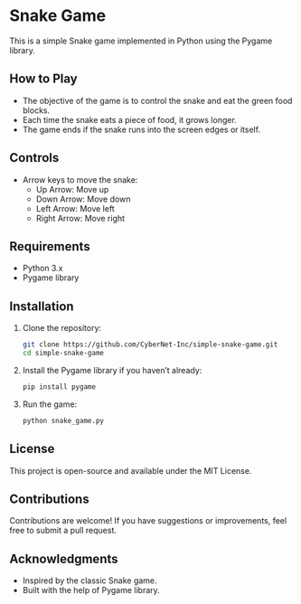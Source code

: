 # Snake Game

This is a simple Snake game implemented in Python using the Pygame library.

## How to Play

- The objective of the game is to control the snake and eat the green food blocks.
- Each time the snake eats a piece of food, it grows longer.
- The game ends if the snake runs into the screen edges or itself.

## Controls

- Arrow keys to move the snake:
  - Up Arrow: Move up
  - Down Arrow: Move down
  - Left Arrow: Move left
  - Right Arrow: Move right

## Requirements

- Python 3.x
- Pygame library

## Installation

1. Clone the repository:
   ```bash
   git clone https://github.com/CyberNet-Inc/simple-snake-game.git
   cd simple-snake-game
   ```

2. Install the Pygame library if you haven’t already:
   ```bash
   pip install pygame
   ```

3. Run the game:
   ```bash
   python snake_game.py
   ```

## License

This project is open-source and available under the MIT License.

## Contributions

Contributions are welcome! If you have suggestions or improvements, feel free to submit a pull request.

## Acknowledgments

- Inspired by the classic Snake game.
- Built with the help of Pygame library.
